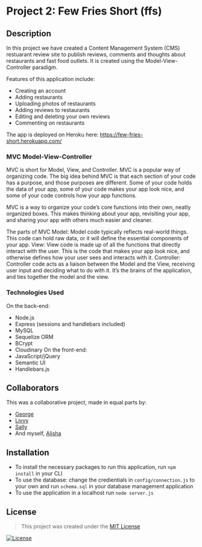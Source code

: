 # Project 2: Few Fries Short (ffs)

## Description
In this project we have created a Content Management System (CMS) restuarant review site to publish reviews, comments and thoughts about restaurants and fast food outlets. It is created using the Model-View-Controller paradigm.

Features of this application include:
* Creating an account
* Adding restaurants
* Uploading photos of restaurants
* Adding reviews to restaurants
* Editing and deleting your own reviews
* Commenting on restaurants

The app is deployed on Heroku here: https://few-fries-short.herokuapp.com/

### MVC Model-View-Controller
MVC is short for Model, View, and Controller. MVC is a popular way of organizing code. The big idea behind MVC is that each section of your code has a purpose, and those purposes are different. Some of your code holds the data of your app, some of your code makes your app look nice, and some of your code controls how your app functions.

MVC is a way to organize your code’s core functions into their own, neatly organized boxes. This makes thinking about your app, revisiting your app, and sharing your app with others much easier and cleaner.

The parts of MVC Model: Model code typically reflects real-world things. This code can hold raw data, or it will define the essential components of your app. View: View code is made up of all the functions that directly interact with the user. This is the code that makes your app look nice, and otherwise defines how your user sees and interacts with it. Controller: Controller code acts as a liaison between the Model and the View, receiving user input and deciding what to do with it. It’s the brains of the application, and ties together the model and the view.

### Technologies Used
On the back-end:
* Node.js
* Express (sessions and handlebars included)
* MySQL
* Sequelize ORM
* BCrypt
* Cloudinary 
On the front-end:
* JavaScript/jQuery
* Semantic UI
* Handlebars.js

## Collaborators 
This was a collaborative project, made in equal parts by:
* [George](https://github.com/MyDryDay)
* [Livvy](https://github.com/oliviaowen1)
* [Sally](https://github.com/sallyxp)
* And myself, [Alisha](https://github.com/AlishaSaleh)

## Installation

* To install the necessary packages to run this application, run ``npm install`` in your CLI
* To use the database: change the credientials in ``config/connection.js`` to your own and run ``schema.sql`` in your database management application
* To use the application in a localhost run ``node server.js``

## License

> This project was created under the [MIT License](https://opensource.org/licenses/MIT)

[![License](https://img.shields.io/badge/license-MIT-green.svg)](https://shields.io/)


